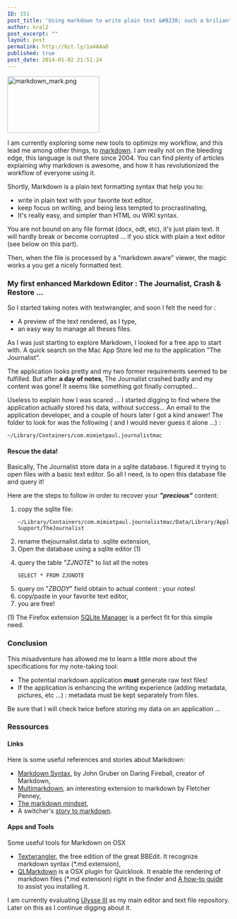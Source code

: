```yaml
---
ID: 151
post_title: 'Using markdown to write plain text &#8230; such a briliant idea!'
author: kral2
post_excerpt: ""
layout: post
permalink: http://bit.ly/1a4AAaD
published: true
post_date: 2014-01-02 21:51:24
---
```

<p><a href="http://www.kral2.fr/vkral/wp-content/uploads/2014/01/markdown_mark.png"><img src="http://www.kral2.fr/vkral/wp-content/uploads/2014/01/markdown_mark.png" alt="markdown_mark.png" width="208" height="128" class="alignleft size-full wp-image-150" /></a></p>

<p>I am currently exploring some new tools to optimize my workflow, and this lead me among other things, to <a href="http://en.wikipedia.org/wiki/Markdown">markdown</a>. I am really not on the bleeding edge, this language is out there since 2004. You can find plenty of articles explaining why markdown is awesome, and how it has revolutionized the workflow of everyone using it.</p>

<p>Shortly, Markdown is a plain text formatting syntax that help you to:</p>

<ul>
<li>write in plain text with your favorite text editor,</li>
<li>keep focus on writing, and being less tempted to procrastinating,</li>
<li>It's really easy, and simpler than HTML ou WIKI syntax.</li>
</ul>

<p>You are not bound on any file format (docx, odt, etc), it's just plain text. It will hardly break or become corrupted ... if you stick with plain a text editor (see below on this part).</p>

<p>Then, when the file is processed by a "markdown aware" viewer, the magic works a you get a nicely formatted text.</p>

<h3>My first enhanced Markdown Editor : The Journalist, Crash &amp; Restore ...</h3>

<p>So I started taking notes with textwrangler, and soon I felt the need for :</p>

<ul>
<li>A preview of the text rendered, as I type,</li>
<li>an easy way to manage all theses files.</li>
</ul>

<p>As I was just starting to explore Markdown, I looked for a free app to start with. A quick search on the Mac App Store led me to the application "The Journalist".</p>

<p>The application looks pretty and my two former requirements seemed to be fulfilled. But after <strong>a day of notes</strong>, The Journalist crashed badly and my content was gone! It seems like something got finally corrupted...</p>

<p>Useless to explain how I was scared ... I started digging to find where the application actually stored his data, without success... An email to the application developer, and a couple of hours later I got a kind answer! The folder to look for was the following ( and I would never guess it alone ...) :</p>

<pre><code>~/Library/Containers/com.mimietpaul.journalistmac
</code></pre>

<h4>Rescue the data!</h4>

<p>Basically, The Journalist store data in a sqlite database. I figured it trying to open files with a basic text editor. So all I need, is to open this database file and query it!</p>

<p>Here are the steps to follow in order to recover your <strong><em>"precious"</em></strong> content:</p>

<ol>
<li><p>copy the sqlite file:</p>

<pre><code>~/Library/Containers/com.mimietpaul.journalistmac/Data/Library/Application Support/TheJournalist
</code></pre></li>
<li>rename thejournalist.data to .sqlite extension,</li>
<li>Open the database using a sqlite editor (1)</li>
<li><p>query the table "<em>ZJNOTE</em>" to list all the notes</p>

<pre><code>SELECT * FROM ZJONOTE
</code></pre></li>
<li>query on "<em>ZBODY</em>" field obtain to actual content : your notes!</li>
<li>copy/paste in your favorite text editor,</li>
<li>you are free!</li>
</ol>

<p>(1) The Firefox extension <a href="https://addons.mozilla.org/fr/firefox/addon/sqlite-manager/">SQLite Manager</a> is a perfect fit for this simple need.</p>

<h3>Conclusion</h3>

<p>This misadventure has allowed me to learn a little more about the specifications for my note-taking tool:</p>

<ul>
<li>The potential markdown application <strong>must</strong> generate raw text files!</li>
<li>If the application is enhancing the writing experience (adding metadata, pictures, etc ...) : metadata must be kept separately from files.</li>
</ul>

<p>Be sure that I will check twice before storing my data on an application ...</p>

<h3>Ressources</h3>

<h4>Links</h4>

<p>Here is some useful references and stories about Markdown:</p>

<ul>
<li><a href="http://daringfireball.net/projects/markdown/syntax">Markdown Syntax</a>, by John Gruber on Daring Fireball, creator of Markdown,</li>
<li><a href="http://fletcherpenney.net/multimarkdown/">Multimarkdown</a>, an interesting extension to markdown by Fletcher Penney,</li>
<li><a href="http://hiltmon.com/blog/2012/02/20/the-markdown-mindset/">The markdown mindset</a>,</li>
<li>A switcher's <a href="http://shayashi.net/tech/why-i-turned-to-markdown/">story to markdown</a>.</li>
</ul>

<h4>Apps and Tools</h4>

<p>Some useful tools for Markdown on OSX</p>

<ul>
<li><a href="https://itunes.apple.com/fr/app/textwrangler/id404010395?mt=12">Textwrangler</a>, the free edition of the great BBEdit. It recognize markdown syntax (*.md extension),</li>
<li><a href="https://github.com/toland/qlmarkdown/downloads">QLMarkdown</a> is a OSX plugin for Quicklook. It enable the rendering of markdown files (*.md extension) right in the finder and <a href="http://tidbits.com/article/13499">A how-to guide</a> to assist you installing it.</li>
</ul>

<p>I am currently evaluating <a href="https://itunes.apple.com/fr/app/ulysses-iii/id623795237?mt=12">Ulysse III</a> as my main editor and text file repository. Later on this as I continue digging about it.</p>